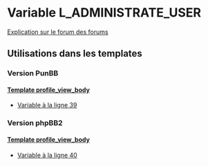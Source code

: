 # Variable L_ADMINISTRATE_USER
[Explication sur le forum des forums](http://forum.forumactif.com/t294113-listing-des-variables#L_ADMINISTRATE_USER)
## Utilisations dans les templates
### Version PunBB
#### [Template profile_view_body](punbb/profile_view_body.md)
* [Variable à la ligne 39](../punbb/profile_view_body.tpl#L39)
### Version phpBB2
#### [Template profile_view_body](subsilver/profile_view_body.md)
* [Variable à la ligne 40](../subsilver/profile_view_body.tpl#L40)
